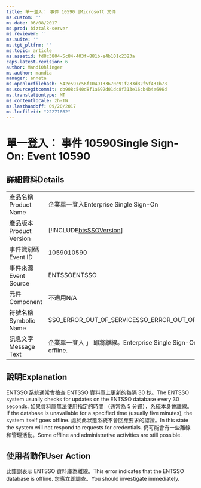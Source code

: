 ```yaml
---
title: 單一登入： 事件 10590 |Microsoft 文件
ms.custom: ''
ms.date: 06/08/2017
ms.prod: biztalk-server
ms.reviewer: ''
ms.suite: ''
ms.tgt_pltfrm: ''
ms.topic: article
ms.assetid: fd8c3804-5c84-403f-881b-e4b101c2323a
caps.latest.revision: 6
author: MandiOhlinger
ms.author: mandia
manager: anneta
ms.openlocfilehash: 542e597c56f1049133670c91f233d82f5f431b78
ms.sourcegitcommit: cb908c540d8f1a692d01dc8f313e16cb4b4e696d
ms.translationtype: MT
ms.contentlocale: zh-TW
ms.lasthandoff: 09/20/2017
ms.locfileid: "22271862"
---
```

# <a name="single-sign-on-event-10590"></a><span data-ttu-id="5b278-102">單一登入： 事件 10590</span><span class="sxs-lookup"><span data-stu-id="5b278-102">Single Sign-On: Event 10590</span></span>
## <a name="details"></a><span data-ttu-id="5b278-103">詳細資料</span><span class="sxs-lookup"><span data-stu-id="5b278-103">Details</span></span>  
  
|||  
|-|-|  
|<span data-ttu-id="5b278-104">產品名稱</span><span class="sxs-lookup"><span data-stu-id="5b278-104">Product Name</span></span>|<span data-ttu-id="5b278-105">企業單一登入</span><span class="sxs-lookup"><span data-stu-id="5b278-105">Enterprise Single Sign-On</span></span>|  
|<span data-ttu-id="5b278-106">產品版本</span><span class="sxs-lookup"><span data-stu-id="5b278-106">Product Version</span></span>|[!INCLUDE[btsSSOVersion](../includes/btsssoversion-md.md)]|  
|<span data-ttu-id="5b278-107">事件識別碼</span><span class="sxs-lookup"><span data-stu-id="5b278-107">Event ID</span></span>|<span data-ttu-id="5b278-108">10590</span><span class="sxs-lookup"><span data-stu-id="5b278-108">10590</span></span>|  
|<span data-ttu-id="5b278-109">事件來源</span><span class="sxs-lookup"><span data-stu-id="5b278-109">Event Source</span></span>|<span data-ttu-id="5b278-110">ENTSSO</span><span class="sxs-lookup"><span data-stu-id="5b278-110">ENTSSO</span></span>|  
|<span data-ttu-id="5b278-111">元件</span><span class="sxs-lookup"><span data-stu-id="5b278-111">Component</span></span>|<span data-ttu-id="5b278-112">不適用</span><span class="sxs-lookup"><span data-stu-id="5b278-112">N/A</span></span>|  
|<span data-ttu-id="5b278-113">符號名稱</span><span class="sxs-lookup"><span data-stu-id="5b278-113">Symbolic Name</span></span>|<span data-ttu-id="5b278-114">SSO_ERROR_OUT_OF_SERVICE</span><span class="sxs-lookup"><span data-stu-id="5b278-114">SSO_ERROR_OUT_OF_SERVICE</span></span>|  
|<span data-ttu-id="5b278-115">訊息文字</span><span class="sxs-lookup"><span data-stu-id="5b278-115">Message Text</span></span>|<span data-ttu-id="5b278-116">企業單一登入 」 即將離線。</span><span class="sxs-lookup"><span data-stu-id="5b278-116">Enterprise Single Sign-On is going offline.</span></span>|  
  
## <a name="explanation"></a><span data-ttu-id="5b278-117">說明</span><span class="sxs-lookup"><span data-stu-id="5b278-117">Explanation</span></span>  
 <span data-ttu-id="5b278-118">ENTSSO 系統通常會檢查 ENTSSO 資料庫上更新的每隔 30 秒。</span><span class="sxs-lookup"><span data-stu-id="5b278-118">The ENTSSO system usually checks for updates on the ENTSSO database every 30 seconds.</span></span> <span data-ttu-id="5b278-119">如果資料庫無法使用指定的時間 （通常為 5 分鐘），系統本身會離線。</span><span class="sxs-lookup"><span data-stu-id="5b278-119">If the database is unavailable for a specified time (usually five minutes), the system itself goes offline.</span></span> <span data-ttu-id="5b278-120">處於此狀態系統不會回應要求的認證。</span><span class="sxs-lookup"><span data-stu-id="5b278-120">In this state the system will not respond to requests for credentials.</span></span> <span data-ttu-id="5b278-121">仍可能會有一些離線和管理活動。</span><span class="sxs-lookup"><span data-stu-id="5b278-121">Some offline and administrative activities are still possible.</span></span>  
  
## <a name="user-action"></a><span data-ttu-id="5b278-122">使用者動作</span><span class="sxs-lookup"><span data-stu-id="5b278-122">User Action</span></span>  
 <span data-ttu-id="5b278-123">此錯誤表示 ENTSSO 資料庫為離線。</span><span class="sxs-lookup"><span data-stu-id="5b278-123">This error indicates that the ENTSSO database is offline.</span></span> <span data-ttu-id="5b278-124">您應立即調查。</span><span class="sxs-lookup"><span data-stu-id="5b278-124">You should investigate immediately.</span></span>